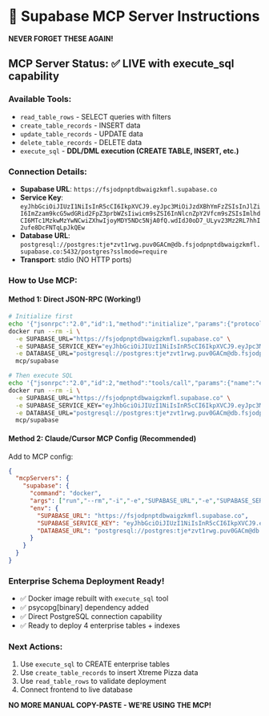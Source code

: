 # 🚀 Supabase MCP Server Instructions

**NEVER FORGET THESE AGAIN!**

## MCP Server Status: ✅ LIVE with execute_sql capability

### Available Tools:
- `read_table_rows` - SELECT queries with filters
- `create_table_records` - INSERT data
- `update_table_records` - UPDATE data  
- `delete_table_records` - DELETE data
- `execute_sql` - **DDL/DML execution (CREATE TABLE, INSERT, etc.)**

### Connection Details:
- **Supabase URL**: `https://fsjodpnptdbwaigzkmfl.supabase.co`
- **Service Key**: `eyJhbGciOiJIUzI1NiIsInR5cCI6IkpXVCJ9.eyJpc3MiOiJzdXBhYmFzZSIsInJlZiI6ImZzam9kcG5wdGRid2FpZ3prbWZsIiwicm9sZSI6InNlcnZpY2Vfcm9sZSIsImlhdCI6MTc1MzkwMzYwNCwiZXhwIjoyMDY5NDc5NjA0fQ.wdIdJ0oD7_ULyv23Mz2RL7hhI2ufe8DcFNTqLpJkQEw`
- **Database URL**: `postgresql://postgres:tje*zvt1rwg.puv0GACm@db.fsjodpnptdbwaigzkmfl.supabase.co:5432/postgres?sslmode=require`
- **Transport**: stdio (NO HTTP ports)

### How to Use MCP:

#### Method 1: Direct JSON-RPC (Working!)
```bash
# Initialize first
echo '{"jsonrpc":"2.0","id":1,"method":"initialize","params":{"protocolVersion":"2024-11-05","capabilities":{},"clientInfo":{"name":"claude-code","version":"1.0"}}}' | \
docker run --rm -i \
  -e SUPABASE_URL="https://fsjodpnptdbwaigzkmfl.supabase.co" \
  -e SUPABASE_SERVICE_KEY="eyJhbGciOiJIUzI1NiIsInR5cCI6IkpXVCJ9.eyJpc3MiOiJzdXBhYmFzZSIsInJlZiI6ImZzam9kcG5wdGRid2FpZ3prbWZsIiwicm9sZSI6InNlcnZpY2Vfcm9sZSIsImlhdCI6MTc1MzkwMzYwNCwiZXhwIjoyMDY5NDc5NjA0fQ.wdIdJ0oD7_ULyv23Mz2RL7hhI2ufe8DcFNTqLpJkQEw" \
  -e DATABASE_URL="postgresql://postgres:tje*zvt1rwg.puv0GACm@db.fsjodpnptdbwaigzkmfl.supabase.co:5432/postgres?sslmode=require" \
  mcp/supabase

# Then execute SQL
echo '{"jsonrpc":"2.0","id":2,"method":"tools/call","params":{"name":"execute_sql","arguments":{"sql":"CREATE TABLE test(id serial primary key, name text);","fetch":false}}}' | \
docker run --rm -i \
  -e SUPABASE_URL="https://fsjodpnptdbwaigzkmfl.supabase.co" \
  -e SUPABASE_SERVICE_KEY="eyJhbGciOiJIUzI1NiIsInR5cCI6IkpXVCJ9.eyJpc3MiOiJzdXBhYmFzZSIsInJlZiI6ImZzam9kcG5wdGRid2FpZ3prbWZsIiwicm9sZSI6InNlcnZpY2Vfcm9sZSIsImlhdCI6MTc1MzkwMzYwNCwiZXhwIjoyMDY5NDc5NjA0fQ.wdIdJ0oD7_ULyv23Mz2RL7hhI2ufe8DcFNTqLpJkQEw" \
  -e DATABASE_URL="postgresql://postgres:tje*zvt1rwg.puv0GACm@db.fsjodpnptdbwaigzkmfl.supabase.co:5432/postgres?sslmode=require" \
  mcp/supabase
```

#### Method 2: Claude/Cursor MCP Config (Recommended)
Add to MCP config:
```json
{
  "mcpServers": {
    "supabase": {
      "command": "docker",
      "args": ["run","--rm","-i","-e","SUPABASE_URL","-e","SUPABASE_SERVICE_KEY","-e","DATABASE_URL","mcp/supabase"],
      "env": {
        "SUPABASE_URL": "https://fsjodpnptdbwaigzkmfl.supabase.co",
        "SUPABASE_SERVICE_KEY": "eyJhbGciOiJIUzI1NiIsInR5cCI6IkpXVCJ9.eyJpc3MiOiJzdXBhYmFzZSIsInJlZiI6ImZzam9kcG5wdGRid2FpZ3prbWZsIiwicm9sZSI6InNlcnZpY2Vfcm9sZSIsImlhdCI6MTc1MzkwMzYwNCwiZXhwIjoyMDY5NDc5NjA0fQ.wdIdJ0oD7_ULyv23Mz2RL7hhI2ufe8DcFNTqLpJkQEw",
        "DATABASE_URL": "postgresql://postgres:tje*zvt1rwg.puv0GACm@db.fsjodpnptdbwaigzkmfl.supabase.co:5432/postgres?sslmode=require"
      }
    }
  }
}
```

### Enterprise Schema Deployment Ready!
- ✅ Docker image rebuilt with `execute_sql` tool
- ✅ psycopg[binary] dependency added  
- ✅ Direct PostgreSQL connection capability
- ✅ Ready to deploy 4 enterprise tables + indexes

### Next Actions:
1. Use `execute_sql` to CREATE enterprise tables
2. Use `create_table_records` to insert Xtreme Pizza data
3. Use `read_table_rows` to validate deployment
4. Connect frontend to live database

**NO MORE MANUAL COPY-PASTE - WE'RE USING THE MCP!**